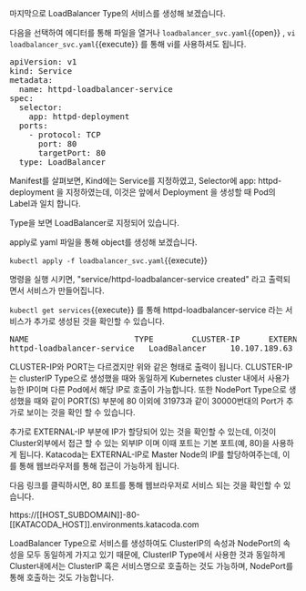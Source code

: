 마지막으로 LoadBalancer Type의 서비스를 생성해 보겠습니다.

다음을 선택하여 에디터를 통해 파일을 열거나 `loadbalancer_svc.yaml`{{open}} , `vi loadbalancer_svc.yaml`{{execute}} 를 통해 vi를 사용하셔도 됩니다.

<pre class="file" data-filename="loadbalancer_svc.yaml" data-target="replace">apiVersion: v1
kind: Service
metadata:
  name: httpd-loadbalancer-service
spec:
  selector:
    app: httpd-deployment
  ports:
    - protocol: TCP
      port: 80
      targetPort: 80
  type: LoadBalancer
</pre>

Manifest를 살펴보면, Kind에는 Service를 지정하였고, Selector에 app: httpd-deployment 을 지정하였는데, 이것은 앞에서 Deployment 을 생성할 때 Pod의 Label과 일치 합니다.

Type을 보면 LoadBalancer로 지정되어 있습니다.

apply로 yaml 파일을 통해 object를 생성해 보겠습니다.

`kubectl apply -f loadbalancer_svc.yaml`{{execute}}

명령을 실행 시키면, "service/httpd-loadbalancer-service created" 라고 출력되면서 서비스가 만들어집니다.

`kubectl get services`{{execute}} 를 통해 httpd-loadbalancer-service 라는 서비스가 추가로 생성된 것을 확인할 수 있습니다.

<pre>
NAME                      TYPE        CLUSTER-IP      EXTERNAL-IP   PORT(S)          AGE
httpd-loadbalancer-service   LoadBalancer     10.107.189.63   172.16.0.93        80:31973/TCP     37m
</pre>

CLUSTER-IP와 PORT는 다르겠지만 위와 같은 형태로 출력이 됩니다.
CLUSTER-IP는 clusterIP Type으로 생성했을 때와 동일하게 Kubernetes cluster 내에서 사용가능한 IP이며 다른 Pod에서 해당 IP로 호출이 가능합니다.
또한 NodePort Type으로 생성했을 때와 같이 PORT(S) 부분에 80 이외에 31973과 같이 30000번대의 Port가 추가로 보이는 것을 확인 할 수 있습니다.

추가로 EXTERNAL-IP 부분에 IP가 할당되어 있는 것을 확인할 수 있는데, 이것이 Cluster외부에서 접근 할 수 있는 외부IP 이며 이때 포트는 기본 포트(예, 80)을 사용하게 됩니다.
Katacoda는 EXTERNAL-IP로 Master Node의 IP를 할당하여주는데, 이를 통해 웹브라우저를 통해 접근이 가능하게 됩니다.

다음 링크를 클릭하시면, 80 포트를 통해 웹브라우저로 서비스 되는 것을 확인할 수 있습니다.

https://[[HOST_SUBDOMAIN]]-80-[[KATACODA_HOST]].environments.katacoda.com

LoadBalancer Type으로 서비스를 생성하여도 ClusterIP의 속성과 NodePort의 속성을 모두 동일하게 가지고 있기 때문에, ClusterIP Type에서 사용한 것과 동일하게 Cluster내에서는 ClusterIP 혹은 서비스명으로 호출하는 것도 가능하며, NodePort를 통해 호출하는 것도 가능합니다.
